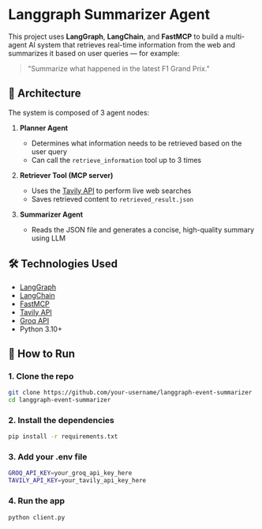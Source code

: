 # Langgraph Summarizer Agent

This project uses **LangGraph**, **LangChain**, and **FastMCP** to build a multi-agent AI system that retrieves real-time information from the web and summarizes it based on user queries — for example:  
> "Summarize what happened in the latest F1 Grand Prix."

## 🧠 Architecture

The system is composed of 3 agent nodes:

1. **Planner Agent**  
   - Determines what information needs to be retrieved based on the user query  
   - Can call the `retrieve_information` tool up to 3 times

2. **Retriever Tool (MCP server)**  
   - Uses the [Tavily API](https://app.tavily.com) to perform live web searches  
   - Saves retrieved content to `retrieved_result.json`

3. **Summarizer Agent**  
   - Reads the JSON file and generates a concise, high-quality summary using LLM

## 🛠 Technologies Used

- [LangGraph](https://github.com/langchain-ai/langgraph)
- [LangChain](https://github.com/langchain-ai/langchain)
- [FastMCP](https://github.com/langchain-ai/mcp)
- [Tavily API](https://www.tavily.com/)
- [Groq API](https://console.groq.com/)
- Python 3.10+

## 🚀 How to Run

### 1. Clone the repo

```bash
git clone https://github.com/your-username/langgraph-event-summarizer
cd langgraph-event-summarizer
```

### 2. Install the dependencies

```bash
pip install -r requirements.txt
```

### 3. Add your .env file

```bash
GROQ_API_KEY=your_groq_api_key_here
TAVILY_API_KEY=your_tavily_api_key_here
```

### 4. Run the app

```bash
python client.py
```